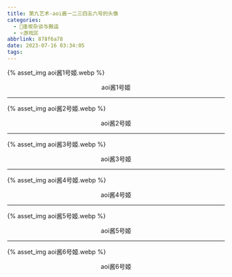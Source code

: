```yaml
---
title: 第九艺术-aoi酱一二三四五六号的头像
categories:
  - 🌙逢坂杂谈与搬运
  - ⭐游戏区
abbrlink: 878f6a78
date: 2023-07-16 03:34:05
tags:
---
```


{% asset_img aoi酱1号姬.webp %}
<p style="text-align:center">aoi酱1号姬</p>

<!--more-->

***

{% asset_img aoi酱2号姬.webp %}
<p style="text-align:center">aoi酱2号姬</p>

***

{% asset_img aoi酱3号姬.webp %}
<p style="text-align:center">aoi酱3号姬</p>

***

{% asset_img aoi酱4号姬.webp %}
<p style="text-align:center">aoi酱4号姬</p>

***

{% asset_img aoi酱5号姬.webp %}
<p style="text-align:center">aoi酱5号姬</p>

***

{% asset_img aoi酱6号姬.webp %}
<p style="text-align:center">aoi酱6号姬</p>
